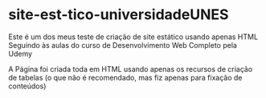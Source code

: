 # site-est-tico-universidadeUNES
Este é um dos meus teste de criação de site estático usando apenas  HTML
Seguindo às aulas do curso de Desenvolvimento Web Completo pela Udemy

A Página foi criada toda em HTML usando apenas os recursos de criação de tabelas (o que não é recomendado, mas fiz apenas para fixação de conteúdos)
